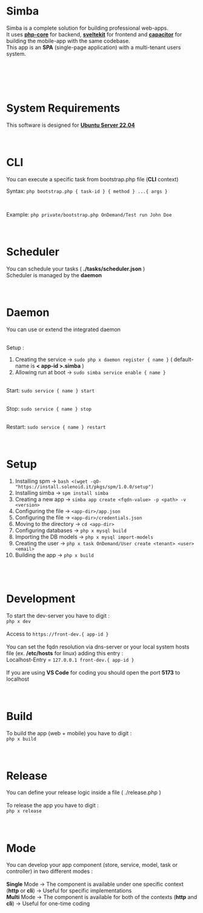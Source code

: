 # Simba
Simba is a complete solution for building professional web-apps.
<br>
It uses <a href="https://github.com/Solenoid-IT/php-core-lib" target="_blank"><b>php-core</b></a> for backend, <a href="https://kit.svelte.dev" target="_blank"><b>sveltekit</b></a> for frontend and <a href="https://capacitorjs.com" target="_blank"><b>capacitor</b></a> for building the mobile-app with the same codebase.
<br>
This app is an <b>SPA</b> (single-page application) with a multi-tenant users system.
<p align="center">
  <img alt="" src="https://dev.simba.solenoid.it/assets/images/simba.png">
</p>
<br><br><br>



# System Requirements
This software is designed for <a href="https://releases.ubuntu.com/22.04/ubuntu-22.04.4-live-server-amd64.iso" target="_blank"><b>Ubuntu Server 22.04</b></a>
<br><br><br>



# CLI
You can execute a specific task from bootstrap.php file (<b>CLI</b> context)
<br>

Syntax: `php bootstrap.php { task-id } { method } ...{ args }`

<br>

Example: `php private/bootstrap.php OnDemand/Test run John Doe`
<br><br><br>



# Scheduler
You can schedule your tasks ( <b>./tasks/scheduler.json</b> )
<br>
Scheduler is managed by the <b>daemon</b>
<br><br><br>



# Daemon
You can use or extend the integrated daemon
<br><br>

Setup :
1. Creating the service -> `sudo php x daemon register { name }` ( default-name is <b>< app-id >.simba</b> )<br>
2. Allowing run at boot -> `sudo simba service enable { name }`
<br><br>

Start: `sudo service { name } start`
<br><br>

Stop: `sudo service { name } stop`
<br><br>

Restart: `sudo service { name } restart`
<br><br><br>



# Setup
1.  Installing spm          -> `bash <(wget -qO- "https://install.solenoid.it/pkgs/spm/1.0.0/setup")`<br>
2.  Installing simba        -> `spm install simba`<br>
3.  Creating a new app      -> `simba app create <fqdn-value> -p <path> -v <version>`<br>
4.  Configuring the file    -> `<app-dir>/app.json`<br>
5.  Configuring the file    -> `<app-dir>/credentials.json`<br>
6.  Moving to the directory -> `cd <app-dir>`<br>
7.  Configuring databases   -> `php x mysql build`<br>
8.  Importing the DB models -> `php x mysql import-models`<br>
9.  Creating the user       -> `php x task OnDemand/User create <tenant> <user> <email>`
10. Building the app        -> `php x build`<br>
<br><br><br>



# Development
To start the dev-server you have to digit :
<br>
`php x dev`
<br><br>
Access to `https://front-dev.{ app-id }`
<br><br>
You can set the fqdn resolution via dns-server or your local system hosts file (ex. <b>/etc/hosts</b> for linux) adding this entry :
<br>
Localhost-Entry = `127.0.0.1 front-dev.{ app-id }`
<br><br>
If you are using <b>VS Code</b> for coding you should open the port <b>5173</b> to localhost
<br><br><br>



# Build
To build the app (web + mobile) you have to digit :
<br>
`php x build`
<br><br><br>



# Release
You can define your release logic inside a file ( ./release.php )
<br><br>
To release the app you have to digit :
<br>
`php x release`
<br><br><br>



# Mode
You can develop your app component (store, service, model, task or controller) in two different modes :
<br><br>
<b>Single</b> Mode -> The component is available under one specific context (<b>http</b> or <b>cli</b>) -> Useful for specific implementations
<br>
<b>Multi</b> Mode -> The component is available for both of the contexts (<b>http</b> and <b>cli</b>) -> Useful for one-time coding